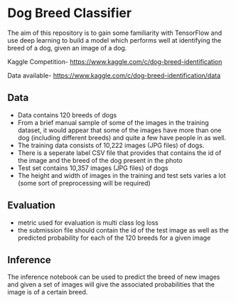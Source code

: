# Dog Breed Classifier

The aim of this repository is to gain some familiarity with TensorFlow and use deep learning to build a model which performs well at identifying the breed of a dog, given an image of a dog.

Kaggle Competition- https://www.kaggle.com/c/dog-breed-identification

Data available- https://www.kaggle.com/c/dog-breed-identification/data

## Data 
* Data contains 120 breeds of dogs
* From a brief manual sample of some of the images in the training dataset, it would appear that some of the images have more than one dog (including different breeds) and quite a few have people in as well. 
* The training data consists of 10,222 images (JPG files) of dogs.
* There is a seperate label CSV file that provides that contains the id of the image and the breed of the dog present in the photo
* Test set contains 10,357 images (JPG files) of dogs
* The height and width of images in the training and test sets varies a lot (some sort of preprocessing will be required)

## Evaluation
* metric used for evaluation is multi class log loss
* the submission file should contain the id of the test image as well as the predicted probability for each of the 120 breeds for a given image

## Inference
The inference notebook can be used to predict the breed of new images and given a set of images will give the associated probabilities that the image is of a certain breed.